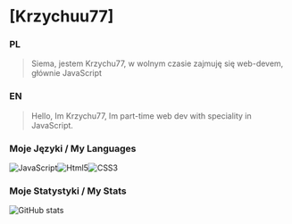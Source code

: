 # [Krzychuu77]
### PL
> Siema, jestem Krzychu77, w wolnym czasie zajmuję się web-devem, głównie JavaScript

### EN
> Hello, Im Krzychu77, Im part-time web dev with speciality in JavaScript.

### Moje Języki / My Languages
<div style="display: flex;">  
  <img alt="JavaScript" src="https://img.shields.io/badge/javascript%20-%23323330.svg?&style=for-the-badge&logo=javascript&logoColor=%23F7DF1E"/>
  <img alt="Html5" src="https://img.shields.io/badge/html5-%23E34F26.svg?style=for-the-badge&logo=html5&logoColor=white"/>
  <img alt="CSS3" src="https://img.shields.io/badge/css3-%231572B6.svg?style=for-the-badge&logo=css3&logoColor=white"/>
</div>

### Moje Statystyki / My Stats

![GitHub stats](https://github-readme-stats.vercel.app/api?username=krzychuu77&show_icons=true&theme=gotham)
